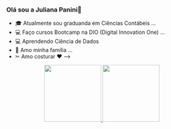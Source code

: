 ### Olá sou a Juliana Panini👋



- 🎓 Atualmente sou graduanda em Ciências Contábeis ...
- 💻 Faço cursos Bootcamp na DIO (Digital Innovation One) ...
- 💻 Aprendendo Ciência de Dados
- 👯 Amo minha família ...
- ✂ Amo costurar ❤
-->
<div align="center">
  <a href="https://github.com/tatianapessofernandes">
  <img height="150em" src="https://github-readme-stats.vercel.app/api?username=juhlianna&show_icons=true&theme=dracula&include_all_commits=true&count_private=true"/>
  <img height="150em" src="https://github-readme-stats.vercel.app/api/top-langs/?username=juhlianna&layout=compact&langs_count=7&theme=dracula"/>
